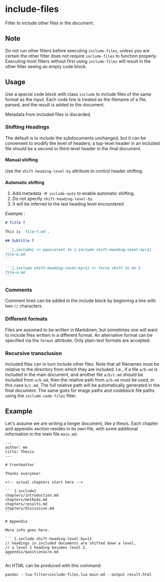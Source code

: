 # include-files

Filter to include other files in the document.

## Note

Do not run other filters before executing `include-files`, unless you are
certain the other filter does not require `include-files` to function properly.
Executing most filters without first using `include-files` will result in the
other filter seeing an empty code block.

## Usage

Use a special code block with class `include` to include files of the same
format as the input. Each code line is treated as the filename of a file,
parsed, and the result is added to the document.

Metadata from included files is discarded.

### Shifting Headings

The default is to include the subdocuments unchanged, but it can be convenient
to modify the level of headers; a top-level header in an included file should be
a second or third-level header in the final document.

#### Manual shifting

Use the `shift-heading-level-by` attribute to control header shifting.

#### Automatic shifting

1. Add metadata `-M include-auto` to enable automatic shifting.
2. Do not specify `shift-heading-level-by`
3. It will be inferred to the last heading level encountered

_Example_ :

````md
# Title f

This is `file-f.md`.

## Subtitle f

```{.include} >> equivalent to {.include shift-heading-level-by=2}
file-a.md
```

```{.include shift-heading-level-by=1} >> force shift to be 1
file-a.md
```
````

### Comments

Comment lines can be added in the include block by beginning a line with two
`//` characters.

### Different formats

Files are assumed to be written in Markdown, but sometimes one will want to
include files written in a different format. An alternative format can be
specified via the `format` attribute. Only plain-text formats are accepted.

### Recursive transclusion

Included files can in turn include other files. Note that all filenames must be
relative to the directory from which they are included. I.e., if a file `a/b.md`
is included in the main document, and another file `a/b/c.md` should be included
from `a/b.md`, then the relative path from `a/b.md` must be used, in this case
`b/c.md`. The full relative path will be automatically generated in the final
document. The same goes for image paths and codeblock file paths using the
`include-code-files` filter.

## Example

Let's assume we are writing a longer document, like a thesis. Each chapter and
appendix section resides in its own file, with some additional information in
the main file `main.md`:

    ---
    author: me
    title: Thesis
    ---

    # Frontmatter

    Thanks everyone!

    <!-- actual chapters start here -->

    ``` {.include}
    chapters/introduction.md
    chapters/methods.md
    chapters/results.md
    chapters/discussion.md
    ```

    # Appendix

    More info goes here.

    ``` {.include shift-heading-level-by=1}
    // headings in included documents are shifted down a level,
    // a level 1 heading becomes level 2.
    appendix/questionaire.md
    ```

An HTML can be produced with this command:

    pandoc --lua-filter=include-files.lua main.md --output result.html
